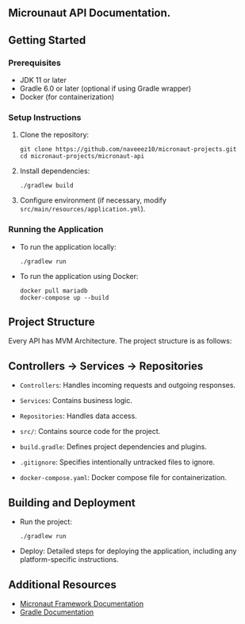 ## Microunaut API Documentation.

## Getting Started

### Prerequisites

- JDK 11 or later
- Gradle 6.0 or later (optional if using Gradle wrapper)
- Docker (for containerization)

### Setup Instructions

1. Clone the repository:
   ```shell
   git clone https://github.com/naveeez10/micronaut-projects.git
   cd micronaut-projects/micronaut-api
   ```

2. Install dependencies:
   ```shell
   ./gradlew build
   ```

3. Configure environment (if necessary, modify `src/main/resources/application.yml`).

### Running the Application

- To run the application locally:
  ```shell
  ./gradlew run
  ```

- To run the application using Docker:
  ```shell
  docker pull mariadb
  docker-compose up --build
  ```

## Project Structure

  Every API has MVM Architecture. The project structure is as follows:
  ## Controllers -> Services -> Repositories
  - `Controllers`: Handles incoming requests and outgoing responses.
  - `Services`: Contains business logic.
  - `Repositories`: Handles data access.
  

- `src/`: Contains source code for the project.
- `build.gradle`: Defines project dependencies and plugins.
- `.gitignore`: Specifies intentionally untracked files to ignore.
- `docker-compose.yaml`: Docker compose file for containerization.


## Building and Deployment

- Run the project:
  ```shell
  ./gradlew run
  ```

- Deploy:
  Detailed steps for deploying the application, including any platform-specific instructions.

## Additional Resources

- [Micronaut Framework Documentation](https://docs.micronaut.io/latest/guide/)
- [Gradle Documentation](https://gradle.org/guides/)
